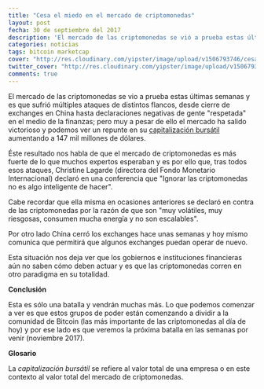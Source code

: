 ```yaml
---
title: "Cesa el miedo en el mercado de criptomonedas"
layout: post
fecha: 30 de septiembre del 2017
description: 'El mercado de las criptomonedas se vió a prueba estas últimas semanas y es que sufrió múltiples ataques de distintos flancos, desde cierre de exchanges en China hasta declaraciones negativas de genete "respetada" en el medio de la finanzas; pero muy a pesar de ello el mercado ha salido victorioso y podemos ver un repunte'
categories: noticias
tags: bitcoin marketcap
cover: "http://res.cloudinary.com/yipster/image/upload/v1506793746/cesa-miedo-mercado-criptomonedas_bxglqs.jpg"
twitter_cover: "http://res.cloudinary.com/yipster/image/upload/v1506793746/cesa-miedo-mercado-criptomonedas_bxglqs.jpg"
comments: true
---
```


El mercado de las criptomonedas se vio a prueba estas últimas semanas y es que sufrió múltiples ataques de distintos flancos, desde cierre de exchanges en China hasta declaraciones negativas de gente "respetada" en el medio de la finanzas; pero muy a pesar de ello el mercado ha salido victorioso y podemos ver un repunte en su <a href="#market_cap">capitalización bursátil</a> aumentando a 147 mil millones de dólares.

Éste resultado nos habla de que el mercado de criptomonedas es más fuerte de lo que muchos expertos esperaban y es por ello que, tras todos esos ataques, Christine Lagarde (directora del Fondo Monetario Internacional) declaró en una conferencia  que "Ignorar las criptomonedas no es algo inteligente de hacer". 

Cabe recordar que ella misma en ocasiones anteriores se declaró en contra de las criptomonedas por la razón de que son "muy volátiles, muy riesgosas, consumen mucha energía y no son escalables".

Por otro lado China cerró los exchanges hace unas semanas y hoy mismo comunica que permitirá que algunos exchanges puedan operar de nuevo.

Esta situación nos deja ver que los gobiernos e instituciones financieras aún no saben cómo deben actuar y es que las criptomonedas corren en otro paradigma en su totalidad.

**Conclusión**

Esta es sólo una batalla y vendrán muchas más. Lo que podemos comenzar a ver es que estos grupos de poder están comenzando a dividir a la comunidad de Bitcoin (las más importante de las criptomonedas al día de hoy) y por ese lado es que veremos la próxima batalla en las semanas por venir (noviembre 2017).

**Glosario**

<span id="market_cap">La *capitalización bursátil* se refiere al valor total de una empresa o en este contexto al valor total del mercado de criptomonedas.</span>
